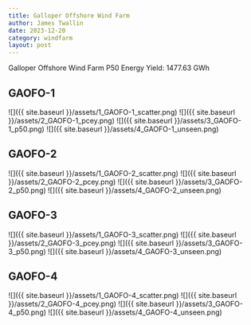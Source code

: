 ```yaml
---
title: Galloper Offshore Wind Farm
author: James Twallin
date: 2023-12-20
category: windfarm
layout: post
---
```

Galloper Offshore Wind Farm P50 Energy Yield: 1477.63 GWh

GAOFO-1
-------------
![]({{ site.baseurl }}/assets/1_GAOFO-1_scatter.png)
![]({{ site.baseurl }}/assets/2_GAOFO-1_pcey.png)
![]({{ site.baseurl }}/assets/3_GAOFO-1_p50.png)
![]({{ site.baseurl }}/assets/4_GAOFO-1_unseen.png)

GAOFO-2
-------------
![]({{ site.baseurl }}/assets/1_GAOFO-2_scatter.png)
![]({{ site.baseurl }}/assets/2_GAOFO-2_pcey.png)
![]({{ site.baseurl }}/assets/3_GAOFO-2_p50.png)
![]({{ site.baseurl }}/assets/4_GAOFO-2_unseen.png)

GAOFO-3
-------------
![]({{ site.baseurl }}/assets/1_GAOFO-3_scatter.png)
![]({{ site.baseurl }}/assets/2_GAOFO-3_pcey.png)
![]({{ site.baseurl }}/assets/3_GAOFO-3_p50.png)
![]({{ site.baseurl }}/assets/4_GAOFO-3_unseen.png)

GAOFO-4
-------------
![]({{ site.baseurl }}/assets/1_GAOFO-4_scatter.png)
![]({{ site.baseurl }}/assets/2_GAOFO-4_pcey.png)
![]({{ site.baseurl }}/assets/3_GAOFO-4_p50.png)
![]({{ site.baseurl }}/assets/4_GAOFO-4_unseen.png)

